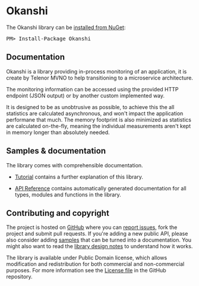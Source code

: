 Okanshi
======================

<div class="row">
  <div class="span1"></div>
  <div class="span6">
    <div class="well well-small" id="nuget">
      The Okanshi library can be <a href="https://nuget.org/packages/Okanshi">installed from NuGet</a>:
      <pre>PM> Install-Package Okanshi</pre>
    </div>
  </div>
  <div class="span1"></div>
</div>

Documentation
-------------

Okanshi is a library providing in-process monitoring of an application, it is create by Telenor MVNO to help transitioning to a microservice architecture.

The monitoring information can be accessed using the provided HTTP endpoint (JSON output) or by another custom implemented way.

It is designed to be as unobtrusive as possible, to achieve this the all statistics are calculated asynchronous, and won't impact the application performane that much. The memory footprint is also minimized as statistics are calculated on-the-fly, meaning the individual measurements aren't kept in memory longer than absolutely needed. 

Samples & documentation
-----------------------

The library comes with comprehensible documentation. 

 * [Tutorial](tutorial.html) contains a further explanation of this library.

 * [API Reference](reference/index.html) contains automatically generated documentation for all types, modules
   and functions in the library.
 
Contributing and copyright
--------------------------

The project is hosted on [GitHub][gh] where you can [report issues][issues], fork 
the project and submit pull requests. If you're adding a new public API, please also 
consider adding [samples][content] that can be turned into a documentation. You might
also want to read the [library design notes][readme] to understand how it works.

The library is available under Public Domain license, which allows modification and 
redistribution for both commercial and non-commercial purposes. For more information see the 
[License file][license] in the GitHub repository. 

  [content]: https://github.com/mvno/Okanshi/tree/master/docs/content
  [gh]: https://github.com/mvno/Okanshi
  [issues]: https://github.com/mvno/Okanshi/issues
  [readme]: https://github.com/mvno/Okanshi/blob/master/README.md
  [license]: https://github.com/mvno/Okanshi/blob/master/LICENSE.txt
